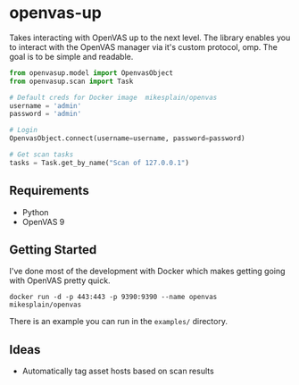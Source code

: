# openvas-up
Takes interacting with OpenVAS up to the next level. The library enables you to interact with the OpenVAS manager via it's custom protocol,  omp. The goal is to be simple and readable.

```python
from openvasup.model import OpenvasObject
from openvasup.scan import Task

# Default creds for Docker image  mikesplain/openvas
username = 'admin'
password = 'admin'

# Login
OpenvasObject.connect(username=username, password=password)

# Get scan tasks
tasks = Task.get_by_name("Scan of 127.0.0.1")

``` 

## Requirements
- Python
- OpenVAS 9

## Getting Started
I've done most of the development with Docker which makes getting going with OpenVAS pretty quick.

`docker run -d -p 443:443 -p 9390:9390 --name openvas mikesplain/openvas`

There is an example you can run in the `examples/` directory.

## Ideas
- Automatically tag asset hosts based on scan results